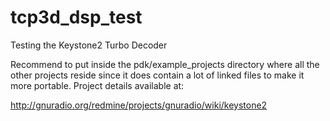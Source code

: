 tcp3d_dsp_test
==============

Testing the Keystone2 Turbo Decoder

Recommend to put inside the pdk/example_projects directory where all the other projects reside since it does contain a lot of linked files to make it more portable. Project details available at:

http://gnuradio.org/redmine/projects/gnuradio/wiki/keystone2
